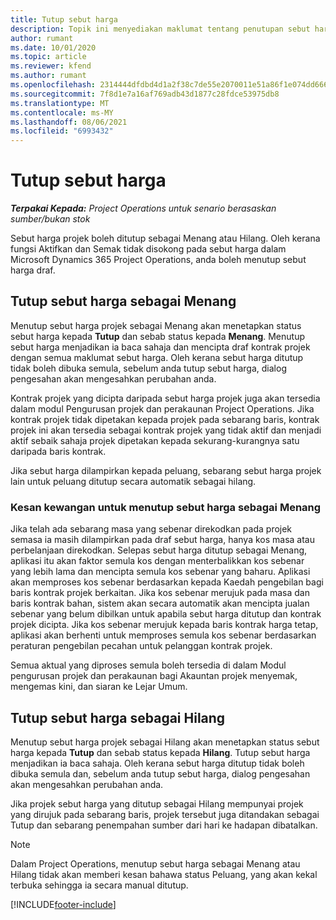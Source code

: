 ```yaml
---
title: Tutup sebut harga
description: Topik ini menyediakan maklumat tentang penutupan sebut harga dalam Project Operations.
author: rumant
ms.date: 10/01/2020
ms.topic: article
ms.reviewer: kfend
ms.author: rumant
ms.openlocfilehash: 2314444dfdbd4d1a2f38c7de55e2070011e51a86f1e074dd6667d54393c641fe
ms.sourcegitcommit: 7f8d1e7a16af769adb43d1877c28fdce53975db8
ms.translationtype: MT
ms.contentlocale: ms-MY
ms.lasthandoff: 08/06/2021
ms.locfileid: "6993432"
---
```

# <a name="close-a-quote"></a>Tutup sebut harga

_**Terpakai Kepada:** Project Operations untuk senario berasaskan sumber/bukan stok_

Sebut harga projek boleh ditutup sebagai Menang atau Hilang. Oleh kerana fungsi Aktifkan dan Semak tidak disokong pada sebut harga dalam Microsoft Dynamics 365 Project Operations, anda boleh menutup sebut harga draf.

## <a name="close-a-quote-as-won"></a>Tutup sebut harga sebagai Menang

Menutup sebut harga projek sebagai Menang akan menetapkan status sebut harga kepada **Tutup** dan sebab status kepada **Menang**. Menutup sebut harga menjadikan ia baca sahaja dan mencipta draf kontrak projek dengan semua maklumat sebut harga. Oleh kerana sebut harga ditutup tidak boleh dibuka semula, sebelum anda tutup sebut harga, dialog pengesahan akan mengesahkan perubahan anda.

Kontrak projek yang dicipta daripada sebut harga projek juga akan tersedia dalam modul Pengurusan projek dan perakaunan Project Operations. Jika kontrak projek tidak dipetakan kepada projek pada sebarang baris, kontrak projek ini akan tersedia sebagai kontrak projek yang tidak aktif dan menjadi aktif sebaik sahaja projek dipetakan kepada sekurang-kurangnya satu daripada baris kontrak.

Jika sebut harga dilampirkan kepada peluang, sebarang sebut harga projek lain untuk peluang ditutup secara automatik sebagai hilang.

### <a name="financial-impact-of-closing-a-quote-as-won"></a>Kesan kewangan untuk menutup sebut harga sebagai Menang

Jika telah ada sebarang masa yang sebenar direkodkan pada projek semasa ia masih dilampirkan pada draf sebut harga, hanya kos masa atau perbelanjaan direkodkan. Selepas sebut harga ditutup sebagai Menang, aplikasi itu akan faktor semula kos dengan menterbalikkan kos sebenar yang lebih lama dan mencipta semula kos sebenar yang baharu. Aplikasi akan memproses kos sebenar berdasarkan kepada Kaedah pengebilan bagi baris kontrak projek berkaitan. Jika kos sebenar merujuk pada masa dan baris kontrak bahan, sistem akan secara automatik akan mencipta jualan sebenar yang belum dibilkan untuk apabila sebut harga ditutup dan kontrak projek dicipta. Jika kos sebenar merujuk kepada baris kontrak harga tetap, aplikasi akan berhenti untuk memproses semula kos sebenar berdasarkan peraturan pengebilan pecahan untuk pelanggan kontrak projek.

Semua aktual yang diproses semula boleh tersedia di dalam Modul pengurusan projek dan perakaunan bagi Akauntan projek menyemak, mengemas kini, dan siaran ke Lejar Umum. 

## <a name="close-a-quote-as-lost"></a>Tutup sebut harga sebagai Hilang

Menutup sebut harga projek sebagai Hilang akan menetapkan status sebut harga kepada **Tutup** dan sebab status kepada **Hilang**. Tutup sebut harga menjadikan ia baca sahaja. Oleh kerana sebut harga ditutup tidak boleh dibuka semula dan, sebelum anda tutup sebut harga, dialog pengesahan akan mengesahkan perubahan anda.

Jika projek sebut harga yang ditutup sebagai Hilang mempunyai projek yang dirujuk pada sebarang baris, projek tersebut juga ditandakan sebagai Tutup dan sebarang penempahan sumber dari hari ke hadapan dibatalkan.

> [!NOTE]
> Dalam Project Operations, menutup sebut harga sebagai Menang atau Hilang tidak akan memberi kesan bahawa status Peluang, yang akan kekal terbuka sehingga ia secara manual ditutup.


[!INCLUDE[footer-include](../includes/footer-banner.md)]